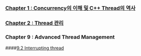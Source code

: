 ### [Chapter 1 : Concurrency의 이해 및 C++ Thread의 역사](https://github.com/icysword/Study/wiki/Cpp.ConcurrencyInAction.Ch01)

### [Chapter 2 : Thread 관리](https://github.com/icysword/Study/wiki/Cpp.ConcurrencyInAction.Ch02)

### Chapter 9 : Advanced Thread Management

####[9.2 Interrupting thread](https://github.com/icysword/Study/wiki/Cpp.ConcurrencyInAction.Ch09.2)